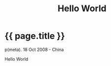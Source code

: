 ﻿---
layout: post
title: Hello World
---

# {{ page.title }}

p(meta). 18 Oct 2008 - China

Hello World